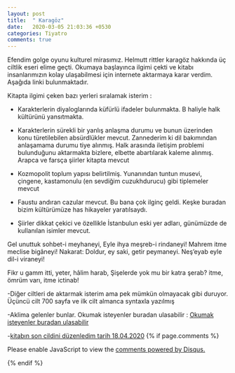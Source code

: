 ```yaml
---
layout: post
title:  " Karagöz"
date:   2020-03-05 21:03:36 +0530
categories: Tiyatro
comments: true
---
```

Efendim golge oyunu kulturel mirasımız. Helmutt rittler karagöz hakkında üç ciltlik eseri elime geçti. Okumaya başlayınca ilgimi
çekti ve kitabı insanlarımızın kolay ulaşabilmesi için internete aktarmaya karar verdim. Aşağıda linki bulunmaktadır.

Kitapta ilgimi çeken bazı yerleri sıralamak isterim :

- Karakterlerin diyaloglarında küfürlü ifadeler bulunmakta. B haliyle halk kültürünü yansıtmakta.

- Karakterlerin sürekli bir yanlış anlaşma durumu ve  bunun üzerinden konu türetilebilen absürdlükler mevcut. Zannederim ki
dil bakımından anlaşamama durumu tiye alınmış. Halk arasında iletişim problemi bulunduğunu aktarmakta bizlere, elbette abartılarak
kaleme alınmış. Arapca ve farsça şiirler kitapta mevcut

- Kozmopolit toplum yapısı belirtilmiş. Yunanından tuntun musevi, çingene, kastamonulu (en sevdiğim cuzukhdurucu) gibi tiplemeler
mevcut

- Faustu andıran cazular mevcut. Bu bana çok ilginç geldi. Keşke buradan bizim kültürümüze has hikayeler yaratılsaydı.

- Şiirler dikkat çekici ve özellikle İstanbulun eski yer adları, günümüzde de kullanılan isimler mevcut.

Gel unuttuk sohbet-i meyhaneyi,
Eyle ihya meşreb-i rindaneyi!
Mahrem itme meclise bigâneyi!
Nakarat: Doldur, ey saki, getir peymaneyi.
Neş’eyab eyle dil-i viraneyi!

Fikr u gamm itti, yeter, hâlim harab,
Şişelerde yok mu bir katra şerab?
itme, ömrüm varı, itme ictinab!

-Diğer ciltleri de aktarmak isterim ama pek mümkün olmayacak gibi duruyor. Üçüncü cilt 700 sayfa ve ilk cilt almanca syntaxla 
yazılmış


-Aklima gelenler bunlar. Okumak isteyenler buradan ulasabilir :
[Okumak isteyenler buradan ulasabilir](https://iamselcuk.github.io/bookdown-karagoz/)

-[kitabın son cildini düzenledim tarih 18.04.2020](https://iamselcuk.github.io/bookdown-karagoz1)
{% if page.comments %}

<div id="disqus_thread"></div>
<script>

/**
*  RECOMMENDED CONFIGURATION VARIABLES: EDIT AND UNCOMMENT THE SECTION BELOW TO INSERT DYNAMIC VALUES FROM YOUR PLATFORM OR CMS.
*  LEARN WHY DEFINING THESE VARIABLES IS IMPORTANT: https://disqus.com/admin/universalcode/#configuration-variables*/
/*
var disqus_config = function () {
this.page.url = PAGE_URL;  // Replace PAGE_URL with your page's canonical URL variable
this.page.identifier = PAGE_IDENTIFIER; // Replace PAGE_IDENTIFIER with your page's unique identifier variable
};
*/
(function() { // DON'T EDIT BELOW THIS LINE
var d = document, s = d.createElement('script');
s.src = 'https://https-iamselcuk-github-io.disqus.com/embed.js';
s.setAttribute('data-timestamp', +new Date());
(d.head || d.body).appendChild(s);
})();
</script>
<noscript>Please enable JavaScript to view the <a href="https://disqus.com/?ref_noscript">comments powered by Disqus.</a></noscript>


{% endif %}


